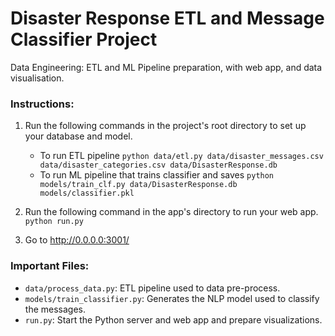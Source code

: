 # Disaster Response ETL and Message Classifier Project

Data Engineering: ETL and ML Pipeline preparation, with web app, and data visualisation.

### Instructions:
1. Run the following commands in the project's root directory to set up your database and model.

    - To run ETL pipeline
        `python data/etl.py data/disaster_messages.csv data/disaster_categories.csv data/DisasterResponse.db`
    - To run ML pipeline that trains classifier and saves
        `python models/train_clf.py data/DisasterResponse.db models/classifier.pkl`

2. Run the following command in the app's directory to run your web app.
    `python run.py`

3. Go to http://0.0.0.0:3001/

### Important Files:
- `data/process_data.py`: ETL pipeline used to data pre-process.
- `models/train_classifier.py`: Generates the NLP model used to classify the messages.
- `run.py`: Start the Python server and web app and prepare visualizations.
